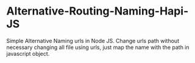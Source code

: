 # Alternative-Routing-Naming-Hapi-JS
Simple Alternative Naming urls in Node JS.
Change urls path without necessary changing all file using urls, just map the name with the path in javascript object.
